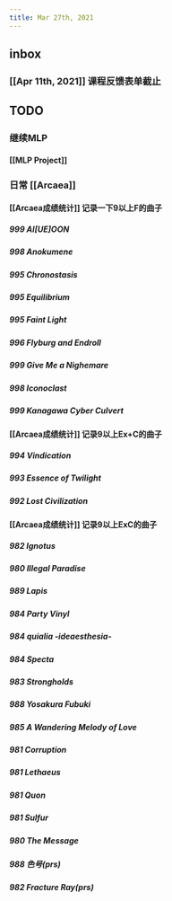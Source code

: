 ```yaml
---
title: Mar 27th, 2021
---
```


## inbox
### [[Apr 11th, 2021]] 课程反馈表单截止
###
## TODO
### 继续MLP
#### [[MLP Project]]
### 日常 [[Arcaea]]
#### [[Arcaea成绩统计]] 记录一下9以上F的曲子
##### 999 AI[UE]OON
##### 998 Anokumene
##### 995 Chronostasis
##### 995 Equilibrium
##### 995 Faint Light
##### 996 Flyburg and Endroll
##### 999 Give Me a Nighemare
##### 998 Iconoclast
##### 999 Kanagawa Cyber Culvert
#### [[Arcaea成绩统计]] 记录9以上Ex+C的曲子
##### 994 Vindication
##### 993 Essence of Twilight
##### 992 Lost Civilization
#### [[Arcaea成绩统计]] 记录9以上ExC的曲子
##### 982 Ignotus
##### 980 Illegal Paradise
##### 989 Lapis
##### 984 Party Vinyl
##### 984 quialia -ideaesthesia-
##### 984 Specta
##### 983 Strongholds
##### 988 Yosakura Fubuki
##### 985 A Wandering Melody of Love
##### 981 Corruption
##### 981 Lethaeus
##### 981 Quon
##### 981 Sulfur
##### 980 The Message
##### 988 色号(prs)
##### 982 Fracture Ray(prs)

